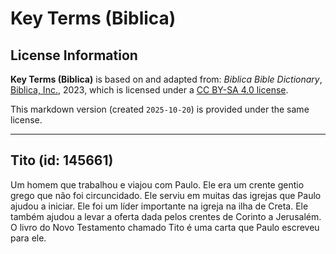 # Key Terms (Biblica)

## License Information

**Key Terms (Biblica)** is based on and adapted from: _Biblica Bible Dictionary_, [Biblica, Inc.](https://www.biblica.com/), 2023, which is licensed under a [CC BY-SA 4.0 license](https://creativecommons.org/licenses/by-sa/4.0/legalcode.en).

This markdown version (created `2025-10-20`) is provided under the same license.



--------------------------------

## Tito (id: 145661)

Um homem que trabalhou e viajou com Paulo. Ele era um crente gentio grego que não foi circuncidado. Ele serviu em muitas das igrejas que Paulo ajudou a iniciar. Ele foi um líder importante na igreja na ilha de Creta. Ele também ajudou a levar a oferta dada pelos crentes de Corinto a Jerusalém. O livro do Novo Testamento chamado Tito é uma carta que Paulo escreveu para ele.


